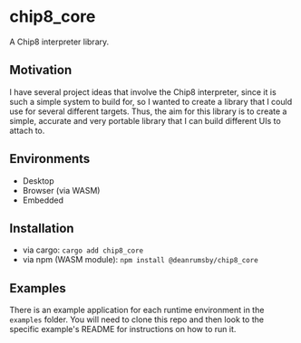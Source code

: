 # chip8_core

A Chip8 interpreter library. 

## Motivation

I have several project ideas that involve the Chip8 interpreter, since it is such a simple system to build for, so I wanted
to create a library that I could use for several different targets. Thus, the aim for this library is to create a simple, accurate 
and very portable library that I can build different UIs to attach to.

## Environments

- Desktop
- Browser (via WASM)
- Embedded

## Installation

- via cargo: `cargo add chip8_core`
- via npm (WASM module): `npm install @deanrumsby/chip8_core`

## Examples

There is an example application for each runtime environment in the `examples` folder.
You will need to clone this repo and then look to the specific example's README for instructions on how to run it. 
